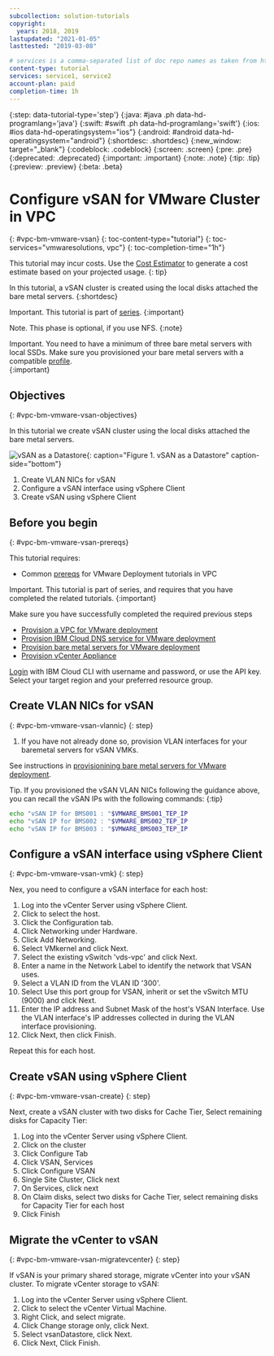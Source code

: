 ```yaml
---
subcollection: solution-tutorials
copyright:
  years: 2018, 2019
lastupdated: "2021-01-05"
lasttested: "2019-03-08"

# services is a comma-separated list of doc repo names as taken from https://github.ibm.com/cloud-docs/
content-type: tutorial
services: service1, service2
account-plan: paid
completion-time: 1h
---
```


{:step: data-tutorial-type='step'}
{:java: #java .ph data-hd-programlang='java'}
{:swift: #swift .ph data-hd-programlang='swift'}
{:ios: #ios data-hd-operatingsystem="ios"}
{:android: #android data-hd-operatingsystem="android"}
{:shortdesc: .shortdesc}
{:new_window: target="_blank"}
{:codeblock: .codeblock}
{:screen: .screen}
{:pre: .pre}
{:deprecated: .deprecated}
{:important: .important}
{:note: .note}
{:tip: .tip}
{:preview: .preview}
{:beta: .beta}

# Configure vSAN for VMware Cluster in VPC

{: #vpc-bm-vmware-vsan}
{: toc-content-type="tutorial"}
{: toc-services="vmwaresolutions, vpc"}
{: toc-completion-time="1h"}

<!--##istutorial#-->
This tutorial may incur costs. Use the [Cost Estimator](https://{DomainName}/estimator/review) to generate a cost estimate based on your projected usage.
{: tip}
<!--#/istutorial#-->

In this tutorial, a vSAN cluster is created using the local disks attached the bare metal servers.
{:shortdesc}

Important. This tutorial is part of [series](https://{DomainName}/docs/solution-tutorials?topic=solution-tutorials-vpc-bm-vmware#vpc-bm-vmware-objectives).
{:important}

Note. This phase is optional, if you use NFS.
{:note}

Important. You need to have a minimum of three bare metal servers with local SSDs. Make sure you provisioned your bare metal servers with a compatible [profile](https://{DomainName}/docs/vpc?topic=vpc-bare-metal-servers-profile#bare-metal-servers-profile-list).  
{:important}

## Objectives
{: #vpc-bm-vmware-vsan-objectives}

In this tutorial we create vSAN cluster using the local disks attached the bare metal servers.

![vSAN as a Datastore](../../08000_Diagrams/manual-deployment/Self-Managed-Simple-20210813v1-VPC-vsan.png "vSAN as a Datastore"){: caption="Figure 1. vSAN as a Datastore" caption-side="bottom"}

1. Create VLAN NICs for vSAN
2. Configure a vSAN interface using vSphere Client
3. Create vSAN using vSphere Client

## Before you begin
{: #vpc-bm-vmware-vsan-prereqs}

This tutorial requires:

* Common [prereqs](https://{DomainName}/docs/solution-tutorials?topic=solution-tutorials-vpc-bm-vmware#vpc-bm-vmware-prereqs) for VMware Deployment tutorials in VPC

Important. This tutorial is part of series, and requires that you have completed the related tutorials.
{:important}

Make sure you have successfully completed the required previous steps

* [Provision a VPC for VMware deployment](https://{DomainName}/docs/solution-tutorials?topic=solution-tutorials-vpc-bm-vmware-vpc#vpc-bm-vmware-vpc)
* [Provision IBM Cloud DNS service for VMware deployment](https://{DomainName}/docs/solution-tutorials?topic=solution-tutorials-vpc-bm-vmware-dns#vpc-bm-vmware-dns)
* [Provision bare metal servers for VMware deployment](https://{DomainName}/docs/solution-tutorials?topic=solution-tutorials-vpc-bm-vmware-bms#vpc-bm-vmware-bms)
* [Provision vCenter Appliance](https://{DomainName}/docs/solution-tutorials?topic=solution-tutorials-vpc-bm-vmware-vcenter#vpc-bm-vmware-vcenter)

[Login](https://{DomainName}/docs/cli?topic=cli-getting-started) with IBM Cloud CLI with username and password, or use the API key. Select your target region and your preferred resource group.

## Create VLAN NICs for vSAN
{: #vpc-bm-vmware-vsan-vlannic}
{: step}

1. If you have not already done so, provision VLAN interfaces for your baremetal servers for vSAN VMKs.

See instructions in [provisionining bare metal servers for VMware deployment](https://{DomainName}/docs/solution-tutorials?topic=solution-tutorials-vpc-bm-vmware-bms#vpc-bm-vmware-bms#vpc-bm-vmware-bms-vlannic).

Tip. If you provisioned the vSAN VLAN NICs following the guidance above, you can recall the vSAN IPs with the following commands:
{:tip}

```bash
echo "vSAN IP for BMS001 : "$VMWARE_BMS001_TEP_IP
echo "vSAN IP for BMS002 : "$VMWARE_BMS002_TEP_IP
echo "vSAN IP for BMS003 : "$VMWARE_BMS003_TEP_IP
```

## Configure a vSAN interface using vSphere Client
{: #vpc-bm-vmware-vsan-vmk}
{: step}

Nex, you need to configure a vSAN interface for each host:

1. Log into the vCenter Server using vSphere Client.
2. Click to select the host.
3. Click the Configuration tab.
4. Click Networking under Hardware.
5. Click Add Networking.
6. Select VMkernel and click Next.
7. Select the existing vSwitch 'vds-vpc' and click Next.
8. Enter a name in the Network Label to identify the network that VSAN uses.
9. Select a VLAN ID from the VLAN ID '300'.
10. Select Use this port group for VSAN, inherit or set the vSwitch MTU (9000) and click Next.
11. Enter the IP address and Subnet Mask of the host's VSAN Interface. Use the VLAN interface's IP addresses collected in during the VLAN interface provisioning.
12. Click Next, then click Finish.

Repeat this for each host.

## Create vSAN using vSphere Client
{: #vpc-bm-vmware-vsan-create}
{: step}

Next, create a vSAN cluster with two disks for Cache Tier, Select remaining disks for Capacity Tier:

1. Log into the vCenter Server using vSphere Client.
2. Click on the cluster
3. Click Configure Tab
4. Click VSAN, Services
5. Click Configure VSAN
6. Single Site Cluster, Click next
7. On Services, click next
8. On Claim disks, select two disks for Cache Tier, select remaining disks for Capacity Tier for each host
9. Click Finish

## Migrate the vCenter to vSAN
{: #vpc-bm-vmware-vsan-migratevcenter}
{: step}

If vSAN is your primary shared storage, migrate vCenter into your vSAN cluster. To migrate vCenter storage to vSAN:

1. Log into the vCenter Server using vSphere Client.
2. Click to select the vCenter Virtual Machine.
3. Right Click, and select migrate.
4. Click Change storage only, click Next.
5. Select vsanDatastore, click Next.
6. Click Next, Click Finish.
